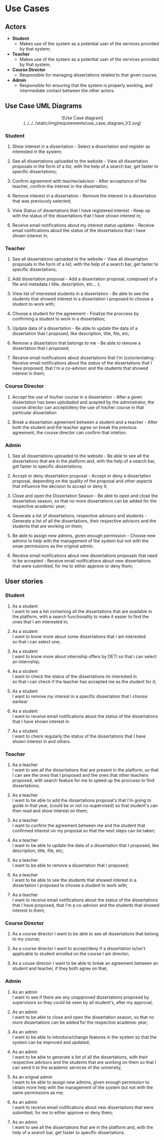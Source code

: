 # Use Cases

## Actors

- __Student__
    - Makes use of the system as a potential user of the services provided by that system;
- __Teacher__
    - Makes use of the system as a potential user of the services provided by that system;
- __Course Director__
    - Responsible for managing dissertations related to that given course;
- __Admin__
    - Responsible for ensuring that the system is properly working, and intermediate contact between the other actors.

## Use Case UML Diagrams

<p align="center">
    ![Use Case diagram](../../../static/img/requirements/use_case_diagram_V2.svg)
</p>

### Student

1. Show interest in a dissertation - Select a dissertation and register as interested in the system;

2. See all dissertations uploaded to the website - View all dissertation proposals in the form of a list, with the help of a search bar, get faster to specific dissertations;

3. Confirm agreement with teacher/advisor - After acceptance of the teacher, confirm the interest in the dissertation;

4. Remove interest in a dissertation - Remove the interest in a dissertation that was previously selected;

5. View Status of dissertations that I have registered interest - Keep up with the status of the dissertations that I have shown interest in;

6. Receive email notifications about my interest status updates - Receive email notifications about the status of the dissertations that I have shown interest in;

### Teacher

1. See all dissertations uploaded to the website - View all dissertation proposals in the form of a list, with the help of a search bar, get faster to specific dissertations;

2. Add dissertation proposal - Add a dissertation proposal, composed of a file and metadata ( title, description, etc... );

3. View list of interested students in a dissertation - Be able to see the students that showed interest in a dissertation I proposed to choose a student to work with;

4. Choose a student for the agreement - Finalize the proccess by confirming a student to work in a dissertation;

5. Update data of a dissertation - Be able to update the data of a dissertation that I proposed, like description, title, file, etc;

6. Remove a dissertation that belongs to me - Be able to remove a dissertation that I proposed;

7. Receive email notifications about dissertations that I'm (co)orientating - Receive email notifications about the status of the dissertations that I have proposed, that I'm a co-advisor and the students that showed interest in them;

### Course Director

1. Accept the use of his/her course in a dissertation - After a given dissertation has been uplodaded and acepted by the admnistrator, the course director can accept/deny the use of his/her course in that particular dissertation

2. Break a dissertation agreement between a student and a teacher - After both the student and the teacher agree on break the previous agreement, the course director can confirm that intetion.

### Admin

1. See all dissertations uploaded to the website - Be able to see all the dissertations that are in the platform and, with the help of a search bar, get faster to specific dissertations;

2. Accept or deny dissertation proposal - Accept or deny a dissertation proposal, depending on the quality of the proposal and other aspects that influence the decision to accept or deny it;

3. Close and open the Dissertation Season - Be able to open and close the dissertation season, so that no more dissertations can be added for the respective academic year;

4. Generate a list of dissertations, respective advisors and students - Generate a list of all the dissertations, their respective advisors and the students that are working on them;

5. Be able to assign new admins, given enough permission - Choose new admins to help with the management of the system but not with the smae permissions as the original admin;

6. Receive email notifications about new dissertations proposals that need to be accepted - Receive email notifications about new dissertations that were submitted, for me to either approve or deny them;


## User stories

### Student

1. As a student  
I want to see a list containing all the dissertations that are available in the platform, with a search functionality to make it easier to find the ones that I am interested in;

2. As a student  
I want to know more about some dissertations that i am interested  
so that i can select one;

3. As a student  
I want to know more about internship offers by DETI so that i can select an internship;

4. As a student  
I want to check the status of the dissertations im interested in  
so that i can check if the teacher has accepted me as the student for it;

5. As a student   
I want to remove my interest in a specific dissertation that I choose earliear

6. As a student  
I want to receive email notifications about the status of the dissertations that I have shown interest in

7. As a student   
I want to check regularly the status of the dissertations that I have shown interest in and others.

### Teacher

1. As a teacher  
I want to see all the dissertations that are present in the platform, so that I can see the ones that I proposed and the ones that other teachers proposed, with search feature for me to speed up the proccess to find dissertations;

2. As a teacher   
I want to be able to add the dissertations proposal's that I'm going to guide in that year, (could be or not co-supervised) so that student's can then read and show interest on them;

3. As a teacher   
I want to confirm the agreement between me and the student that confirmed interest on my proposal so that the next steps can be taken;

4. As a teacher  
I want to be able to update the data of a dissertation that I proposed, like description, title, file, etc;

5. As a teacher  
I want to be able to remove a dissertation that I proposed;

6. As a teacher  
I want to be able to see the students that showed interest in a dissertation I proposed to choose a student to work with;

7. As a teacher  
I want to receive email notifications about the status of the dissertations that I have proposed, that I'm a co-advisor and the students that showed interest in them;

### Course Director

1. As a course director
I want to be able to see all dissertations that belong to my course;

2. As a course director
I want to accept/deny if a dissertation is/isn't applicable to student enrolled on the course I am director;

3. As a couse director
I want to be able to break an agreement between an student and teacher, if they both agree on that;

### Admin

1. As an admin  
I want to see if there are any unapproved dissertations proposed by supervisors so they could be seen by all student's, after my approval;

2. As an admin  
I want to be able to close and open the dissertation season, so that no more dissertations can be added for the respective academic year;

3. As an admin  
I want to be able to introduce/change features in the system so that the system can be improved and updated;

4. As an admin  
I want to be able to generate a list of all the dissertations, with their respective advisors and the students that are working on them so that I can send it to the academic services of the university;

5. As an orignal admin  
I want to be able to assign new admins, given enough permission to obtain more help with the management of the system but not with the same permissions as me;

6. As an admin  
I want to receive email notifications about new dissertations that were submitted, for me to either approve or deny them;

7. As an admin  
I want to see all the dissertations that are in the platform and, with the help of a search bar, get faster to specific dissertations.